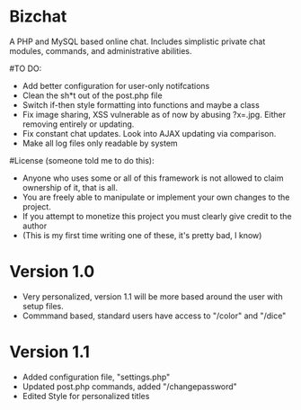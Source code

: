 # Bizchat
A PHP and MySQL based online chat. Includes simplistic private chat modules, commands, and administrative abilities.

#TO DO:
* Add better configuration for user-only notifcations
* Clean the sh*t out of the post.php file
* Switch if-then style formatting into functions and maybe a class
* Fix image sharing, XSS vulnerable as of now by abusing ?x=.jpg. Either removing entirely or updating.
* Fix constant chat updates. Look into AJAX updating via comparison.
* Make all log files only readable by system

#License (someone told me to do this):
* Anyone who uses some or all of this framework is not allowed to claim ownership of it, that is all.
* You are freely able to manipulate or implement your own changes to the project.
* If you attempt to monetize this project you must clearly give credit to the author
* (This is my first time writing one of these, it's pretty bad, I know)

# Version 1.0
* Very personalized, version 1.1 will be more based around the user with setup files.
* Commmand based, standard users have access to "/color" and "/dice"

# Version 1.1
* Added configuration file, "settings.php"
* Updated post.php commands, added "/changepassword"
* Edited Style for personalized titles

